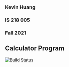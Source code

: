 ### Kevin Huang 
### IS 218 005
### Fall 2021
## Calculator Program
[![Build Status](https://app.travis-ci.com/k3vinhu4ng/IS218calculator.svg?branch=static)](https://app.travis-ci.com/k3vinhu4ng/IS218calculator)
